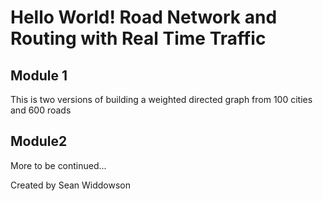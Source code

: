 # Hello World! Road Network and Routing with Real Time Traffic
## Module 1
This is two versions of building a weighted directed graph from 100 cities and 600 roads

## Module2
More to be continued...



Created by Sean Widdowson